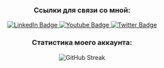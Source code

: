 <div id="header" align="center">
  <h3 id="name-chapter">
    Ссылки для связи со мной:
  </h3>
  <div id="badges">
    <a href="your-linkedin-URL">
      <img src="https://img.shields.io/badge/LinkedIn-blue?style=for-the-badge&logo=linkedin&logoColor=white" alt="LinkedIn Badge"/>
    </a>
    <a href="your-youtube-URL">
      <img src="https://img.shields.io/badge/YouTube-red?style=for-the-badge&logo=youtube&logoColor=white" alt="Youtube Badge"/>
    </a>
    <a href="your-twitter-URL">
      <img src="https://img.shields.io/badge/Twitter-blue?style=for-the-badge&logo=twitter&logoColor=white" alt="Twitter Badge"/>
    </a>
  </div>
  <div id="views-counter">
    <img src="https://komarev.com/ghpvc/?username=Overlay404&style=flat-square&color=green" alt=""/>
  </div>
  <h3 id="name-chapter">
    Статистика моего аккаунта:
  </h3>
  <div id="stats">
      <img src="https://streak-stats.demolab.com?  user=Overlay404&theme=transparent&hide_border=true&locale=ru&currStreakNum=00EB3A&background=000000&border=3103EB&stroke=04EB12&ring=00EB8C&fire=5FEB00&sideNums=02EB8A&currStreakLabel=00EB7A&sideLabels=00EB82" alt="GitHub Streak"/>
  </div>
</div>
